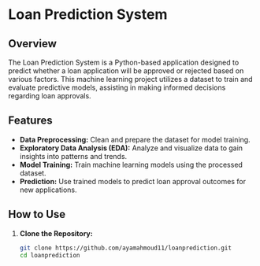 # Loan Prediction System

## Overview

The Loan Prediction System is a Python-based application designed to predict whether a loan application will be approved or rejected based on various factors. This machine learning project utilizes a dataset to train and evaluate predictive models, assisting in making informed decisions regarding loan approvals.

## Features

- **Data Preprocessing:** Clean and prepare the dataset for model training.
- **Exploratory Data Analysis (EDA):** Analyze and visualize data to gain insights into patterns and trends.
- **Model Training:** Train machine learning models using the processed dataset.
- **Prediction:** Use trained models to predict loan approval outcomes for new applications.

## How to Use

1. **Clone the Repository:**
   ```bash
   git clone https://github.com/ayamahmoud11/loanprediction.git
   cd loanprediction
